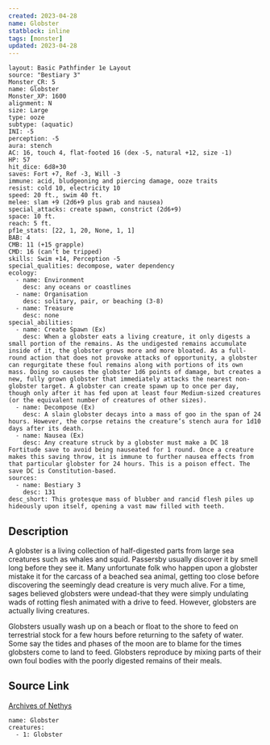```yaml
---
created: 2023-04-28
name: Globster
statblock: inline
tags: [monster]
updated: 2023-04-28
---
```

```statblock
layout: Basic Pathfinder 1e Layout
source: "Bestiary 3"
Monster_CR: 5
name: Globster
Monster_XP: 1600
alignment: N
size: Large
type: ooze
subtype: (aquatic)
INI: -5
perception: -5
aura: stench
AC: 16, touch 4, flat-footed 16 (dex -5, natural +12, size -1)
HP: 57
hit_dice: 6d8+30
saves: Fort +7, Ref -3, Will -3
immune: acid, bludgeoning and piercing damage, ooze traits
resist: cold 10, electricity 10
speed: 20 ft., swim 40 ft.
melee: slam +9 (2d6+9 plus grab and nausea)
special_attacks: create spawn, constrict (2d6+9)
space: 10 ft.
reach: 5 ft.
pf1e_stats: [22, 1, 20, None, 1, 1]
BAB: 4
CMB: 11 (+15 grapple)
CMD: 16 (can’t be tripped)
skills: Swim +14, Perception -5
special_qualities: decompose, water dependency
ecology:
  - name: Environment
    desc: any oceans or coastlines
  - name: Organisation
    desc: solitary, pair, or beaching (3-8)
  - name: Treasure
    desc: none
special_abilities:
  - name: Create Spawn (Ex)
    desc: When a globster eats a living creature, it only digests a small portion of the remains. As the undigested remains accumulate inside of it, the globster grows more and more bloated. As a full-round action that does not provoke attacks of opportunity, a globster can regurgitate these foul remains along with portions of its own mass. Doing so causes the globster 1d6 points of damage, but creates a new, fully grown globster that immediately attacks the nearest non-globster target. A globster can create spawn up to once per day, though only after it has fed upon at least four Medium-sized creatures (or the equivalent number of creatures of other sizes).
  - name: Decompose (Ex)
    desc: A slain globster decays into a mass of goo in the span of 24 hours. However, the corpse retains the creature’s stench aura for 1d10 days after its death.
  - name: Nausea (Ex)
    desc: Any creature struck by a globster must make a DC 18 Fortitude save to avoid being nauseated for 1 round. Once a creature makes this saving throw, it is immune to further nausea effects from that particular globster for 24 hours. This is a poison effect. The save DC is Constitution-based.
sources:
  - name: Bestiary 3
    desc: 131
desc_short: This grotesque mass of blubber and rancid flesh piles up hideously upon itself, opening a vast maw filled with teeth.
```
## Description
A globster is a living collection of half-digested parts from large sea creatures such as whales and squid. Passersby usually discover it by smell long before they see it. Many unfortunate folk who happen upon a globster mistake it for the carcass of a beached sea animal, getting too close before discovering the seemingly dead creature is very much alive. For a time, sages believed globsters were undead-that they were simply undulating wads of rotting flesh animated with a drive to feed. However, globsters are actually living creatures.

Globsters usually wash up on a beach or float to the shore to feed on terrestrial stock for a few hours before returning to the safety of water. Some say the tides and phases of the moon are to blame for the times globsters come to land to feed. Globsters reproduce by mixing parts of their own foul bodies with the poorly digested remains of their meals.
## Source Link
[Archives of Nethys](https://aonprd.com/MonsterDisplay.aspx?ItemName=Globster)
```encounter-table
name: Globster
creatures:
  - 1: Globster
```
